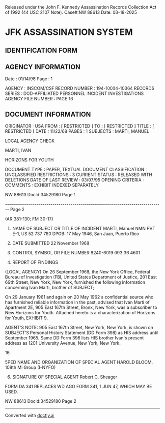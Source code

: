 Released under the John F. Kennedy
Assassination Records Collection Act of
1992 (44 USC 2107 Note). Case#:NW
88613 Date: 03-18-2025

# JFK ASSASSINATION SYSTEM
## IDENTIFICATION FORM

## AGENCY INFORMATION

Date : 01/14/98
Page : 1

AGENCY : INSCOM/CSF
RECORD NUMBER : 194-10004-10364
RECORDS SERIES : DOD-AFFILIATED PERSONNEL INCIDENT INVESTIGATIONS
AGENCY FILE NUMBER : PAGE 16

## DOCUMENT INFORMATION

ORIGINATOR : USA
FROM : [ RESTRICTED ]
TO : [ RESTRICTED ]
TITLE : [ RESTRICTED ]
DATE : 11/22/68
PAGES : 1
SUBJECTS : MARTI, MANUEL

LOCAL AGENCY CHECK

MARTI, IVAN

HORIZONS FOR YOUTH

DOCUMENT TYPE : PAPER, TEXTUAL DOCUMENT
CLASSIFICATION : UNCLASSIFIED
RESTRICTIONS : 3
CURRENT STATUS : RELEASED WITH DELETIONS
DATE OF LAST REVIEW : 03/07/95
OPENING CRITERIA :
COMMENTS : EXHIBIT INDEXED SEPARATELY

NW 88613 DocId:34529180 Page 1


-------------------------------------------------------------------------------- Page 2

(AR 381-130; FM 30-17)

1. NAME OF SUBJECT OR TITLE OF INCIDENT
   MARTI, Manuel NMN
   PVT E-1, US 52 737 780
   DPOB: 17 May 1946, San Juan, Puerto Rico

2. DATE SUBMITTED
   22 November 1968

3. CONTROL SYMBOL OR FILE NUMBER
   8240-6019
   093 36 4601

4. REPORT OF FINDINGS

(LOCAL AGENCY) On 26 September 1968, the New York Office, Federal Bureau of Investigation (FBI, United States Department of Justice, 201 East 69th Street, New York, New York, furnished the following information concerning Ivan Marti, brother of SUBJECT;

On 29 January 1961 and again on 20 May 1962 a confidential source who has furnished reliable information in the past, advised that Ivan Marti of Apartment 2E, 905 East 167th Street, Bronx, New York, was a subscriber to New Horizons for Youth. Attached hereto is a characterization of Horizons for Youth, EXHIBIT 9.

AGENT'S NOTE: 905 East 167th Street, New York, New York, is shown on SUBJECT'S Personal History Statement (DD Form 398) as HIS address until September 1965. Same DD Form 398 lists HIS brother Ivan's present address as 1201 University Avenue, New York, New York.

16

5PED NAME AND ORGANIZATION OF SPECIAL AGENT
HAROLD BLOOM, 108th MI Group (I-NYFO)

6. SIGNATURE OF SPECIAL AGENT
   Robert C. Sheager

FORM
DA 341
REPLACES WD AGO FORM 341, 1 JUN 47, WHICH MAY BE USED.

NW 88613 Docld:34529180 Page 2


---
Converted with [doctly.ai](https://doctly.ai)